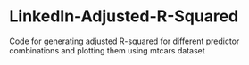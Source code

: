 # LinkedIn-Adjusted-R-Squared
Code for generating adjusted R-squared for different predictor combinations and plotting them using mtcars dataset
